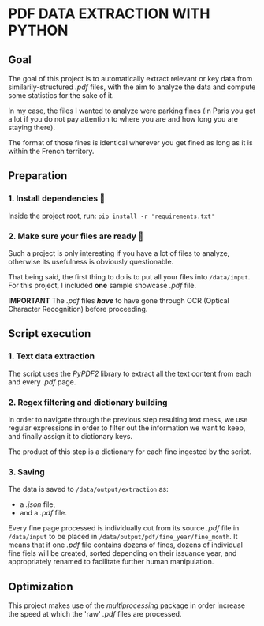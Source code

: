 # PDF DATA EXTRACTION WITH PYTHON

## Goal
The goal of this project is to automatically extract relevant or key data from similarily-structured _.pdf_ files, with the aim to analyze the data and compute some statistics for the sake of it.

In my case, the files I wanted to analyze were parking fines (in Paris you get a lot if you do not pay attention to where you are and how long you are staying there).

The format of those fines is identical wherever you get fined as long as it is within the French territory.

## Preparation
### 1. Install dependencies :hatching_chick:
Inside the project root, run: `pip install -r 'requirements.txt'`

### 2. Make sure your files are ready :hatched_chick:
Such a project is only interesting if you have a lot of files to analyze, otherwise its usefulness is obviously questionable.

That being said, the first thing to do is to put all your files into `/data/input`. For this project, I included **one** sample showcase _.pdf_ file.

**IMPORTANT**
The _.pdf_ files _**have**_ to have gone through OCR (Optical Character Recognition) before proceeding.

## Script execution
### 1. Text data extraction
The script uses the _PyPDF2_ library to extract all the text content from each and every _.pdf_ page.

### 2. Regex filtering and dictionary building
In order to navigate through the previous step resulting text mess, we use regular expressions in order to filter out the information we want to keep, and finally assign it to dictionary keys.

The product of this step is a dictionary for each fine ingested by the script.

### 3. Saving
The data is saved to `/data/output/extraction` as:
* a _.json_ file,
* and a _.pdf_ file.

Every fine page processed is individually cut from its source _.pdf_ file in `/data/input` to be placed in `/data/output/pdf/fine_year/fine_month`. It means that if one _.pdf_ file contains dozens of fines, dozens of individual fine fiels will be created, sorted depending on their issuance year, and appropriately renamed to facilitate further human manipulation.

## Optimization
This project makes use of the _multiprocessing_ package in order increase the speed at which the 'raw' _.pdf_ files are processed.